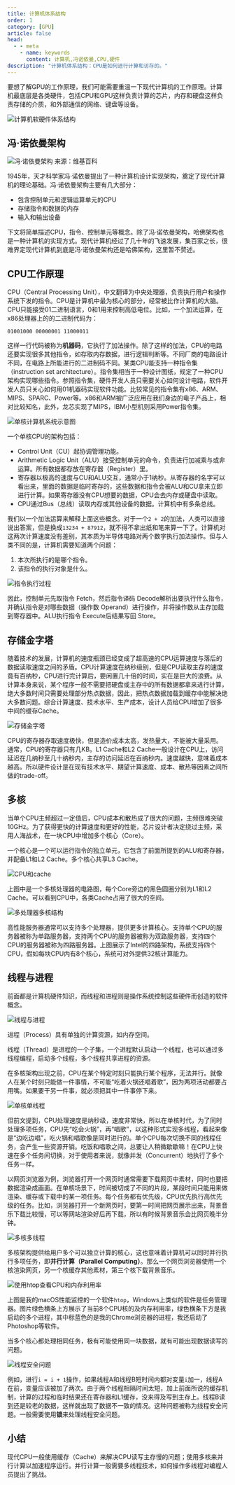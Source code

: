 ```yaml
---
title: 计算机体系结构
order: 1
category: [GPU]
article: false
head:
  - - meta
    - name: keywords
      content: 计算机,冯诺依曼,CPU,硬件
description: "计算机体系结构：CPU是如何进行计算和访存的。"
---
```


要想了解GPU的工作原理，我们可能需要重温一下现代计算机的工作原理。计算机最底层是各类硬件，包括CPU和GPU这样负责计算的芯片，内存和硬盘这样负责存储的介质，和外部通信的网络、键盘等设备。

![计算机软硬件体系结构](./img/computer-software-hardware-arch.png)

## 冯·诺依曼架构

![冯·诺依曼架构 来源：维基百科](./img/Von_Neumann_Architecture.png)

1945年，天才科学家冯·诺依曼提出了一种计算机设计实现架构，奠定了现代计算机的理论基础。冯·诺依曼架构主要有几大部分：

 * 包含控制单元和逻辑运算单元的CPU
 * 存储指令和数据的内存
 * 输入和输出设备

下文将简单描述CPU，指令、控制单元等概念。除了冯·诺依曼架构，哈佛架构也是一种计算机的实现方式。现代计算机经过了几十年的飞速发展，集百家之长，很难界定现代计算机到底是冯·诺依曼架构还是哈佛架构，这里暂不赘述。

## CPU工作原理

CPU（Central Processing Unit），中文翻译为中央处理器，负责执行用户和操作系统下发的指令。CPU是计算机中最为核心的部分，经常被比作计算机的大脑。CPU只能接受01二进制语言，0和1用来控制高低电位。比如，一个加法运算，在x86处理器上的的二进制代码为：

```
01001000 00000001 11000011
```

这样一行代码被称为**机器码**，它执行了加法操作。除了这样的加法，CPU的电路还要实现很多其他指令，如存取内存数据，进行逻辑判断等。不同厂商的电路设计不同，在电路上所能进行的二进制码不同。某类CPU能支持一种指令集（instruction set architecture）。指令集相当于一种设计图纸，规定了一种CPU架构实现哪些指令。参照指令集，硬件开发人员只需要关心如何设计电路，软件开发人员只关心如何用01机器码实现软件功能。比较常见的指令集有x86、ARM、MIPS、SPARC、Power等。x86和ARM被广泛应用在我们身边的电子产品上，相对比较知名，此外，龙芯实现了MIPS，IBM小型机则采用Power指令集。

![单核计算机系统示意图](./img/comp-arch.png)

一个单核CPU的架构包括：

* Control Unit（CU）起协调管理功能。
* Arithmetic Logic Unit（ALU）接受控制单元的命令，负责进行加减乘与或非运算。所有数据都存放在寄存器（Register）里。
* 寄存器以极高的速度与CU和ALU交互，通常小于1纳秒。从寄存器的名字可以看出来，里面的数据是临时寄存的，这些数据和指令会被ALU和CU拿来立即进行计算。如果寄存器没有CPU想要的数据，CPU会去内存或硬盘中读取。
* CPU通过Bus（总线）读取内存或其他设备的数据。计算机中有多条总线。

我们以一个加法运算来解释上面这些概念。对于一个`2 + 2`的加法，人类可以直接说出答案，但是换成`13234 + 87912`，就不得不拿出纸和笔来算一下了。计算机对这两次计算速度没有差别，其本质为半导体电路对两个数字执行加法操作。但与人类不同的是，计算机需要知道两个问题：

1. 本次所执行的是哪个指令。
2. 该指令的执行对象是什么。

![指令执行过程](./img/cpu-cycle.png)

因此，控制单元先取指令 Fetch，然后指令译码 Decode解析出要执行什么指令，并确认指令是对哪些数据（操作数 Operand）进行操作，并将操作数从主存加载到寄存器中。ALU执行指令 Execute后结果写回 Store。

## 存储金字塔

随着技术的发展，计算机的速度瓶颈已经变成了超高速的CPU运算速度与落后的数据读取速度之间的矛盾。CPU计算速度在纳秒级别，但是CPU读取主存的速度竟有百纳秒，CPU进行完计算后，要闲置几十倍的时间，实在是巨大的浪费。从计算本身来说，某个程序一般不需要把硬盘或主存中的所有数据都拿来进行计算，绝大多数时间只需要处理部分热点数据，因此，把热点数据加载到缓存中能解决绝大多数问题。综合计算速度、技术水平、生产成本，设计人员给CPU增加了很多中间的缓存Cache。

![存储金字塔](./img/memory-hierarchy-diagram-explain-caching-stuff.jpg)

CPU的寄存器存取速度极快，但是造价成本太高，发热量大，不能被大量采用。通常，CPU的寄存器只有几KB。L1 Cache和L2 Cache一般设计在CPU上，访问延迟在几纳秒至几十纳秒内，主存的访问延迟在百纳秒内。速度越快，意味着成本越高。所以硬件设计是在现有技术水平、期望计算速度、成本、散热等因素之间所做的trade-off。

## 多核

当单个CPU主频超过一定值后，CPU成本和散热成了很大的问题，主频很难突破10GHz。为了获得更快的计算速度和更好的性能，芯片设计者决定绕过主频，采用人海战术，在一块CPU中增加多个核心（Core）。

一个核心是一个可以运行指令的独立单元，它包含了前面所提到的ALU和寄存器，并配备L1和L2 Cache。多个核心共享L3 Cache。

![CPU和cache](./img/cpu.png)

上图中是一个多核处理器的电路图，每个Core旁边的黑色圆圈分别为L1和L2 Cache。可以看到CPU中，各类Cache占用了很大的空间。

![多处理器多核结构](./img/multi-processors-cores.png)

高性能服务器通常可以支持多个处理器，提供更多计算核心。支持单个CPU的服务器被称为单路服务器，支持两个CPU的服务器被称为双路服务器，支持四个CPU的服务器被称为四路服务器。上图展示了Intel的四路架构，系统支持四个CPU，假如每块CPU内有8个核心，系统可对外提供32核计算能力。

## 线程与进程

前面都是计算机硬件知识，而线程和进程则是操作系统控制这些硬件而创造的软件概念。

![线程与进程](./img/thread-process.png)

进程（Process）具有单独的计算资源，如内存空间。

线程（Thread）是进程的一个子集，一个进程默认启动一个线程，也可以通过多线程编程，启动多个线程，多个线程共享进程的资源。

在多核架构出现之前，CPU在某个特定时刻只能执行某个程序，无法并行。就像人在某个时刻只能做一件事情，不可能“吃着火锅还唱着歌”，因为两项活动都要占用嘴。如果要干另一件事，就必须把其中一件事停下来。

![单核单线程](./img/single-processor.jpg)

但前文提到，CPU处理速度是纳秒级，速度非常快，所以在单核时代，为了同时处理多项任务，CPU先“吃会火锅”，再“唱歌”，以这种形式实现多线程，看起来像是“边吃边唱”，吃火锅和唱歌像是同时进行的。单个CPU每次切换不同的线程任务，会产生一些资源开销。吃饭和唱歌之间，总要让人稍微歇歇嘛！在CPU上快速在多个任务间切换，对于使用者来说，就像并发（Concurrent）地执行了多个任务一样。

以网页浏览器为例，浏览器打开一个网页时通常需要下载网页中素材，同时也要把数据渲染成画面。在单核场景下，时间被切成了不同的片段，某段时间只能用来做渲染、缓存或下载中的某一项任务。每个任务都有优先级，CPU优先执行高优先级的任务。比如，浏览器打开一个新网页时，要第一时间把网页展示出来，背景音乐下载比较慢，可以等网站渲染好后再下载，所以有时候背景音乐会比网页晚半分钟。

![多核多线程](./img/multi-core.jpg)

多核架构提供给用户多个可以独立计算的核心，这也意味着计算机可以同时并行执行多项任务，即**并行计算（Parallel Computing）**。那么一个网页浏览器使用一个核渲染网页，另一个核缓存其他素材，第三个核下载背景音乐。

![使用htop查看CPU和内存利用率](./img/htop.png)

上图是我的macOS性能监控的一个软件`htop`，Windows上类似的软件是任务管理器。图片绿色横条上方展示了当前8个CPU核的及内存利用率，绿色横条下方是我启动的多个进程，其中标蓝色的是我的Chrome浏览器的进程，我还启动了Photoshop等软件。

当多个核心都处理相同任务，极有可能使用同一块数据，就有可能出现数据读写的问题。

![线程安全问题](./img/thread-unsafe.png)

例如，进行`i = i + 1`操作，如果线程A和线程B短时间内都对变量`i`加一，线程A在前，变量应该被加了两次。由于两个线程相隔时间太短，加上前面所说的缓存机制，计算的过程和临时结果还在寄存器和L1缓存，没来得及写到主存上。线程B读到还是较老的数据，这样就出现了数据不一致的情况。这种问题被称为线程安全问题。一般需要使用**锁**来处理线程安全问题。

## 小结

现代CPU一般使用缓存（Cache）来解决CPU读写主存慢的问题；使用多核来并行计算以加速程序运行。并行计算一般需要多线程技术，如何操作多线程对编程人员提出了挑战。